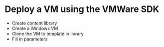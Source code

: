 # Deploy a VM using the VMWare SDK

* Create content library
* Create a Windows VM 
* Clone the VM to template in library
* Fill in parameters 
